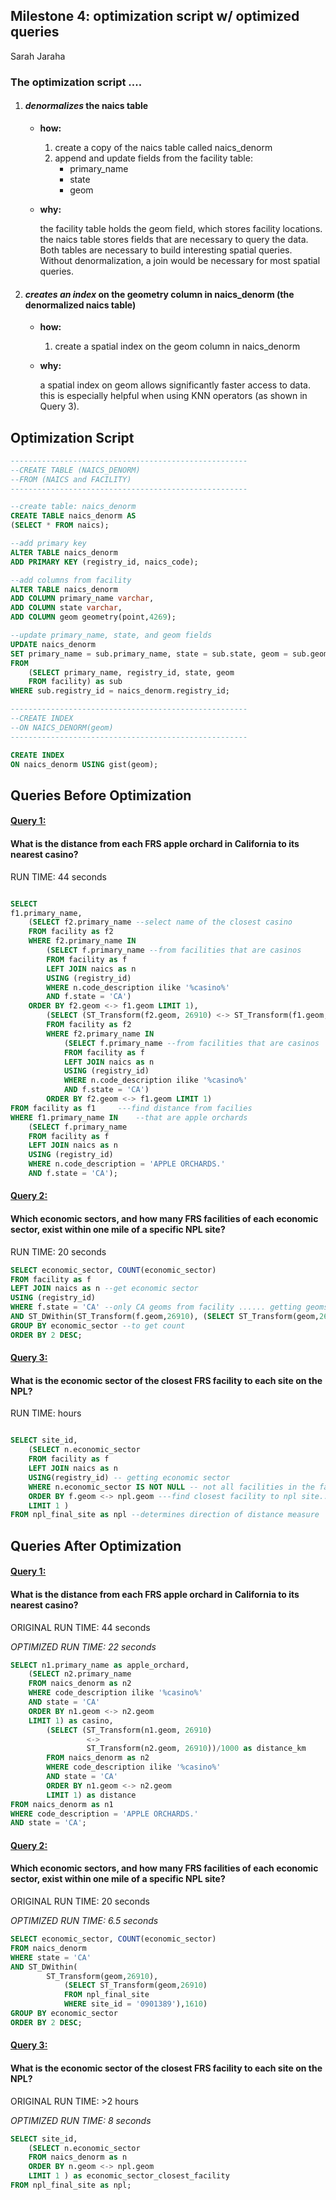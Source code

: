 ## Milestone 4: optimization script w/ optimized queries

Sarah Jaraha



### The optimization script ....

1. #### *denormalizes* the naics table  

   - **how:** 

     1. create a copy of the naics table called naics_denorm
     2. append and update fields from the facility table:
        - primary_name
        - state
        - geom

   - **why:**

     the facility table holds the geom field, which stores facility locations. the naics table stores fields that are necessary to query the data. Both  tables are necessary to build interesting spatial queries. Without denormalization, a join would be necessary for most spatial queries. 

2. #### *creates an index* on the geometry column in **naics_denorm** (the denormalized naics table)

   - **how:**

     1. create a spatial index on the geom column in naics_denorm

   - **why:** 

     a spatial index on geom allows significantly faster access to data. this is especially helpful when using KNN operators (as shown in Query 3).



## Optimization Script

```sql
-----------------------------------------------------
--CREATE TABLE (NAICS_DENORM)
--FROM (NAICS and FACILITY) 
-----------------------------------------------------

--create table: naics_denorm
CREATE TABLE naics_denorm AS
(SELECT * FROM naics);

--add primary key
ALTER TABLE naics_denorm
ADD PRIMARY KEY (registry_id, naics_code);

--add columns from facility
ALTER TABLE naics_denorm
ADD COLUMN primary_name varchar,
ADD COLUMN state varchar,
ADD COLUMN geom geometry(point,4269);

--update primary_name, state, and geom fields
UPDATE naics_denorm
SET primary_name = sub.primary_name, state = sub.state, geom = sub.geom
FROM 
	(SELECT primary_name, registry_id, state, geom 
	FROM facility) as sub
WHERE sub.registry_id = naics_denorm.registry_id;

-----------------------------------------------------
--CREATE INDEX
--ON NAICS_DENORM(geom)
-----------------------------------------------------

CREATE INDEX
ON naics_denorm USING gist(geom);
```





## Queries Before Optimization



#### <u>Query 1:</u>

#### What is the distance from each FRS apple orchard in California to its nearest casino?

RUN TIME: 44 seconds

```sql

SELECT 
f1.primary_name, 
	(SELECT f2.primary_name --select name of the closest casino
	FROM facility as f2
	WHERE f2.primary_name IN
		(SELECT f.primary_name --from facilities that are casinos
		FROM facility as f
		LEFT JOIN naics as n
		USING (registry_id)
		WHERE n.code_description ilike '%casino%'
		AND f.state = 'CA')
	ORDER BY f2.geom <-> f1.geom LIMIT 1),
		(SELECT (ST_Transform(f2.geom, 26910) <-> ST_Transform(f1.geom, 26910))/1000 as distance_km --select the distance of the closest casino
		FROM facility as f2
		WHERE f2.primary_name IN
			(SELECT f.primary_name --from facilities that are casinos
			FROM facility as f
			LEFT JOIN naics as n
			USING (registry_id)
			WHERE n.code_description ilike '%casino%'
			AND f.state = 'CA')
		ORDER BY f2.geom <-> f1.geom LIMIT 1)
FROM facility as f1		---find distance from facilies
WHERE f1.primary_name IN	--that are apple orchards
	(SELECT f.primary_name
	FROM facility as f
	LEFT JOIN naics as n
	USING (registry_id)
	WHERE n.code_description = 'APPLE ORCHARDS.'
	AND f.state = 'CA');

```

#### <u>Query 2:</u>

#### Which economic sectors, and how many FRS facilities of each economic sector, exist within one mile of a specific NPL site?

RUN TIME: 20 seconds

```sql
SELECT economic_sector, COUNT(economic_sector)
FROM facility as f
LEFT JOIN naics as n --get economic sector
USING (registry_id)
WHERE f.state = 'CA' --only CA geoms from facility ...... getting geoms from npl_final_site ........ for the desired site and distance
AND ST_DWithin(ST_Transform(f.geom,26910), (SELECT ST_Transform(geom,26910) FROM npl_final_site WHERE site_id = '0901389'),1610)
GROUP BY economic_sector --to get count
ORDER BY 2 DESC;

```

#### <u>Query 3:</u>

#### What is the economic sector of the closest FRS facility to each site on the NPL?

RUN TIME:  hours

```sql

SELECT site_id,			
	(SELECT n.economic_sector 
	FROM facility as f
	LEFT JOIN naics as n
	USING(registry_id) -- getting economic sector
	WHERE n.economic_sector IS NOT NULL -- not all facilities in the faciliy table are in the naics table
	ORDER BY f.geom <-> npl.geom ---find closest facility to npl site..index!
	LIMIT 1 ) 
FROM npl_final_site as npl --determines direction of distance measure


```



## Queries After Optimization

#### <u>Query 1:</u>

#### What is the distance from each FRS apple orchard in California to its nearest casino?

ORIGINAL RUN TIME: 44 seconds

*OPTIMIZED RUN TIME: 22 seconds*

```sql
SELECT n1.primary_name as apple_orchard, 
	(SELECT n2.primary_name
	FROM naics_denorm as n2
	WHERE code_description ilike '%casino%'
	AND state = 'CA'
	ORDER BY n1.geom <-> n2.geom 
    LIMIT 1) as casino,
		(SELECT (ST_Transform(n1.geom, 26910) 
                 <-> 
                 ST_Transform(n2.geom, 26910))/1000 as distance_km
		FROM naics_denorm as n2
		WHERE code_description ilike '%casino%'
		AND state = 'CA'
		ORDER BY n1.geom <-> n2.geom 
        LIMIT 1) as distance		
FROM naics_denorm as n1
WHERE code_description = 'APPLE ORCHARDS.'
AND state = 'CA';
```

#### <u>Query 2:</u>

#### Which economic sectors, and how many FRS facilities of each economic sector, exist within one mile of a specific NPL site?

ORIGINAL RUN TIME: 20 seconds

*OPTIMIZED RUN TIME: 6.5 seconds*

```sql
SELECT economic_sector, COUNT(economic_sector)
FROM naics_denorm
WHERE state = 'CA' 
AND ST_DWithin(
    	ST_Transform(geom,26910), 
    		(SELECT ST_Transform(geom,26910) 
         	FROM npl_final_site 
         	WHERE site_id = '0901389'),1610)
GROUP BY economic_sector 
ORDER BY 2 DESC;
```

#### <u>Query 3:</u>

#### What is the economic sector of the closest FRS facility to each site on the NPL?

ORIGINAL RUN TIME: >2 hours

*OPTIMIZED RUN TIME: 8 seconds*

```sql
SELECT site_id,			
	(SELECT n.economic_sector 
	FROM naics_denorm as n
	ORDER BY n.geom <-> npl.geom 
	LIMIT 1 ) as economic_sector_closest_facility
FROM npl_final_site as npl;
```

